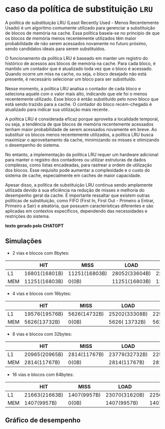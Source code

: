 # caso da política de substituição `LRU`

A política de substituição LRU (Least Recently Used - Menos Recentemente Usado) é um algoritmo comumente utilizado para gerenciar a substituição de blocos de memória na cache. Essa política baseia-se no princípio de que os blocos de memória menos recentemente utilizados têm maior probabilidade de não serem acessados novamente no futuro próximo, sendo candidatos ideais para serem substituídos.

O funcionamento da política LRU é baseado em manter um registro do histórico de acessos aos blocos de memória na cache. Para cada bloco, é mantido um contador que é atualizado toda vez que o bloco é acessado. Quando ocorre um miss na cache, ou seja, o bloco desejado não está presente, é necessário selecionar um bloco para ser substituído.

Nesse momento, a política LRU analisa o contador de cada bloco e seleciona aquele com o valor mais alto, indicando que ele foi o menos recentemente utilizado. Esse bloco é então substituído pelo novo bloco que está sendo trazido para a cache. O contador do bloco recém-chegado é atualizado para indicar sua utilização mais recente.

A política LRU é considerada eficaz porque aproveita a localidade temporal, ou seja, a tendência de que blocos de memória recentemente acessados tenham maior probabilidade de serem acessados novamente em breve. Ao substituir os blocos menos recentemente utilizados, a política LRU busca maximizar o aproveitamento da cache, minimizando os misses e otimizando o desempenho do sistema.

No entanto, a implementação da política LRU requer um hardware adicional para manter o registro dos contadores ou utilizar estruturas de dados complexas, como listas encadeadas, para rastrear a ordem de utilização dos blocos. Esse requisito pode aumentar a complexidade e o custo do sistema de cache, especialmente em caches de maior capacidade.

Apesar disso, a política de substituição LRU continua sendo amplamente utilizada devido à sua eficiência na redução de misses e melhoria do desempenho geral da cache. É importante ressaltar que existem outras políticas de substituição, como FIFO (First In, First Out - Primeiro a Entrar, Primeiro a Sair) e aleatória, que possuem características diferentes e são aplicadas em contextos específicos, dependendo das necessidades e restrições do sistema.

**texto gerado pelo CHATGPT**


## Simulações

- 2 vias e blocos com 8bytes:

| |     HIT     | MISS        | LOAD        | STORE       | EVICT       |
| ---- | ----------- | ----        | ----        | -----       | -----       |
|  L1  |16801(16801B)|11251(16803B)|28052(33604B)|22500(22500B)|11251(22500B)|
|  MEM |11251(16803B)|        0(0B)|11251(16803B)|11251(22502B)|        0(0B)|

- 4 vias e blocos com 16bytes:

| |     HIT     | MISS        | LOAD        | STORE       | EVICT       |
| ---- | ----------- | ----        | ----        | -----       | -----       |
|  L1  |19576(19576B)|5626(14732B)|25202(33308B)|22500(22500B)|5626(22504B)|
|  MEM |5626(13732B)|0(0B)|5626(   13732B)|5626(22504B)|0(0B)|

- 8 vias e blocos com 32bytes:

| |     HIT     | MISS        | LOAD        | STORE       | EVICT       |
| ---- | ----------- | ----        | ----        | -----       | -----       |
|  L1  |20965(20965B)|2814(11767B)|23779(32732B)|22500(22500B)|2814(22512B)|
|  MEM |2814(11767B)|0(0B)|2814(11767B)|2814 (22512B)|0(0B)|

- 16 vias e blocos com 64bytes:

| |     HIT     | MISS        | LOAD        | STORE       | EVICT       |
| ---- | ----------- | ----        | ----        | -----       | -----       |
|  L1  |21663(21663B)|1407(9957B)|23070(31620B)|22500(22500B)|1407(22512B)|
|  MEM |1407(9957B)|0(0B)|1407(9957B)|1407(22512B)|0(0B)|

## Gráfico de desempenho

